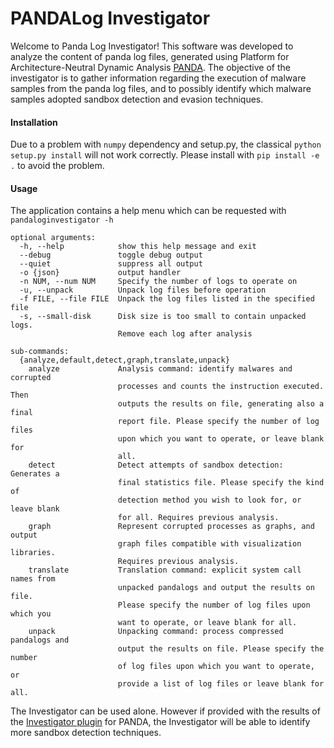 # PANDALog Investigator

Welcome to Panda Log Investigator!
This software was developed to analyze the content of panda log files, generated using Platform for Architecture-Neutral Dynamic Analysis [PANDA](https://github.com/moyix/panda).
The objective of the investigator is to gather information regarding the execution of malware samples from the panda log files, and to possibly identify which malware samples adopted sandbox detection and evasion techniques.

#### Installation

Due to a problem with `numpy` dependency and setup.py, the classical `python setup.py install` will not work correctly.
Please install with `pip install -e .` to avoid the problem.

#### Usage

The application contains a help menu which can be requested with `pandaloginvestigator -h`

    optional arguments:
      -h, --help            show this help message and exit
      --debug               toggle debug output
      --quiet               suppress all output
      -o {json}             output handler
      -n NUM, --num NUM     Specify the number of logs to operate on
      -u, --unpack          Unpack log files before operation
      -f FILE, --file FILE  Unpack the log files listed in the specified file
      -s, --small-disk      Disk size is too small to contain unpacked logs.
                            Remove each log after analysis

    sub-commands:
      {analyze,default,detect,graph,translate,unpack}
        analyze             Analysis command: identify malwares and corrupted
                            processes and counts the instruction executed. Then
                            outputs the results on file, generating also a final
                            report file. Please specify the number of log files
                            upon which you want to operate, or leave blank for
                            all.
        detect              Detect attempts of sandbox detection: Generates a
                            final statistics file. Please specify the kind of
                            detection method you wish to look for, or leave blank
                            for all. Requires previous analysis.
        graph               Represent corrupted processes as graphs, and output
                            graph files compatible with visualization libraries.
                            Requires previous analysis.
        translate           Translation command: explicit system call names from
                            unpacked pandalogs and output the results on file.
                            Please specify the number of log files upon which you
                            want to operate, or leave blank for all.
        unpack              Unpacking command: process compressed pandalogs and
                            output the results on file. Please specify the number
                            of log files upon which you want to operate, or
                            provide a list of log files or leave blank for all.

The Investigator can be used alone. However if provided with the results of the [Investigator plugin](https://github.com/ClonedOne/panda_plugins_c1) for PANDA, the Investigator will be able to identify more sandbox detection techniques. 
